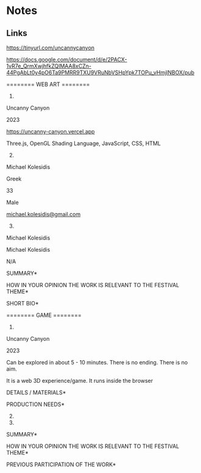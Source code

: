 # Notes

<!-- Other color options
orange 255, 106, 0
greenish 0, 255, 162
green 58, 176, 49
brownish-goldish 199, 154, 115 hex: c79a71 *
purple 153, 0, 255 -->

## Links
https://tinyurl.com/uncannycanyon

https://docs.google.com/document/d/e/2PACX-1vR7e_QrmXwjhfkZQIMAA8xCZn-44PgAbLt0y4pO6Ta9PMRR9TXU9VRuNbVSHpYpk7TOPu_vHmjlNBOX/pub 


======== WEB ART ========

1.

Uncanny Canyon

2023

https://uncanny-canyon.vercel.app

Three.js, OpenGL Shading Language, JavaScript, CSS, HTML

2.

Michael Kolesidis

Greek

33

Male

michael.kolesidis@gmail.com

3.

Michael Kolesidis

Michael Kolesidis

N/A

SUMMARY*

HOW IN YOUR OPINION THE WORK IS RELEVANT TO THE FESTIVAL THEME*

SHORT BIO*



======== GAME ========

1.

Uncanny Canyon

2023

Can be explored in about 5 - 10 minutes. There is no ending. There is no aim.

It is a web 3D experience/game. It runs inside the browser

DETAILS / MATERIALS*

PRODUCTION NEEDS*

2.

3.

SUMMARY*

HOW IN YOUR OPINION THE WORK IS RELEVANT TO THE FESTIVAL THEME*

PREVIOUS PARTICIPATION OF THE WORK*
